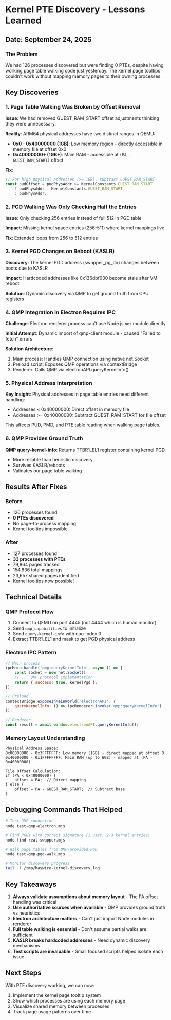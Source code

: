 # Kernel PTE Discovery - Lessons Learned

## Date: September 24, 2025

### The Problem
We had 126 processes discovered but were finding 0 PTEs, despite having working page table walking code just yesterday. The kernel page tooltips couldn't work without mapping memory pages to their owning processes.

## Key Discoveries

### 1. Page Table Walking Was Broken by Offset Removal
**Issue**: We had removed GUEST_RAM_START offset adjustments thinking they were unnecessary.

**Reality**: ARM64 physical addresses have two distinct ranges in QEMU:
- **0x0 - 0x40000000 (1GB)**: Low memory region - directly accessible in memory file at offset 0x0
- **0x40000000+ (1GB+)**: Main RAM - accessible at `(PA - GUEST_RAM_START)` offset

**Fix**:
```typescript
// For high physical addresses (>= 1GB), subtract GUEST_RAM_START
const pudOffset = pudPhysAddr >= KernelConstants.GUEST_RAM_START
    ? pudPhysAddr - KernelConstants.GUEST_RAM_START
    : pudPhysAddr;
```

### 2. PGD Walking Was Only Checking Half the Entries
**Issue**: Only checking 256 entries instead of full 512 in PGD table

**Impact**: Missing kernel space entries (256-511) where kernel mappings live

**Fix**: Extended loops from 256 to 512 entries

### 3. Kernel PGD Changes on Reboot (KASLR)
**Discovery**: The kernel PGD address (swapper_pg_dir) changes between boots due to KASLR

**Impact**: Hardcoded addresses like 0x136dbf000 become stale after VM reboot

**Solution**: Dynamic discovery via QMP to get ground truth from CPU registers

### 4. QMP Integration in Electron Requires IPC
**Challenge**: Electron renderer process can't use Node.js `net` module directly

**Initial Attempt**: Dynamic import of qmp-client module - caused "Failed to fetch" errors

**Solution Architecture**:
1. Main process: Handles QMP connection using native net.Socket
2. Preload script: Exposes QMP operations via contextBridge
3. Renderer: Calls QMP via electronAPI.queryKernelInfo()

### 5. Physical Address Interpretation
**Key Insight**: Physical addresses in page table entries need different handling:
- Addresses < 0x40000000: Direct offset in memory file
- Addresses >= 0x40000000: Subtract GUEST_RAM_START for file offset

This affects PUD, PMD, and PTE table reading when walking page tables.

### 6. QMP Provides Ground Truth
**QMP query-kernel-info**: Returns TTBR1_EL1 register containing kernel PGD
- More reliable than heuristic discovery
- Survives KASLR/reboots
- Validates our page table walking

## Results After Fixes

### Before
- 126 processes found
- **0 PTEs discovered**
- No page-to-process mapping
- Kernel tooltips impossible

### After
- 127 processes found
- **33 processes with PTEs**
- 79,864 pages tracked
- 154,836 total mappings
- 23,657 shared pages identified
- Kernel tooltips now possible!

## Technical Details

### QMP Protocol Flow
1. Connect to QEMU on port 4445 (not 4444 which is human monitor)
2. Send `qmp_capabilities` to initialize
3. Send `query-kernel-info` with cpu-index 0
4. Extract TTBR1_EL1 and mask to get PGD physical address

### Electron IPC Pattern
```javascript
// Main process
ipcMain.handle('qmp:queryKernelInfo', async () => {
    const socket = new net.Socket();
    // ... QMP protocol implementation
    return { success: true, kernelPgd };
});

// Preload
contextBridge.exposeInMainWorld('electronAPI', {
    queryKernelInfo: () => ipcRenderer.invoke('qmp:queryKernelInfo')
});

// Renderer
const result = await window.electronAPI.queryKernelInfo();
```

### Memory Layout Understanding
```
Physical Address Space:
0x00000000 - 0x3FFFFFFF: Low memory (1GB) - direct mapped at offset 0
0x40000000 - 0x1FFFFFFFF: Main RAM (up to 6GB) - mapped at (PA - 0x40000000)

File Offset Calculation:
if (PA < 0x40000000) {
    offset = PA;  // Direct mapping
} else {
    offset = PA - GUEST_RAM_START;  // Subtract base
}
```

## Debugging Commands That Helped

```bash
# Test QMP connection
node test-qmp-electron.mjs

# Find PGDs with correct signature (1 user, 2-3 kernel entries)
node find-real-swapper.mjs

# Walk page tables from QMP-provided PGD
node test-qmp-pgd-walk.mjs

# Monitor discovery progress
tail -f /tmp/haywire-kernel-discovery.log
```

## Key Takeaways

1. **Always validate assumptions about memory layout** - The PA offset handling was critical
2. **Use authoritative sources when available** - QMP provides ground truth vs heuristics
3. **Electron architecture matters** - Can't just import Node modules in renderer
4. **Full table walking is essential** - Don't assume partial walks are sufficient
5. **KASLR breaks hardcoded addresses** - Need dynamic discovery mechanisms
6. **Test scripts are invaluable** - Small focused scripts helped isolate each issue

## Next Steps

With PTE discovery working, we can now:
1. Implement the kernel page tooltip system
2. Show which processes are using each memory page
3. Visualize shared memory between processes
4. Track page usage patterns over time